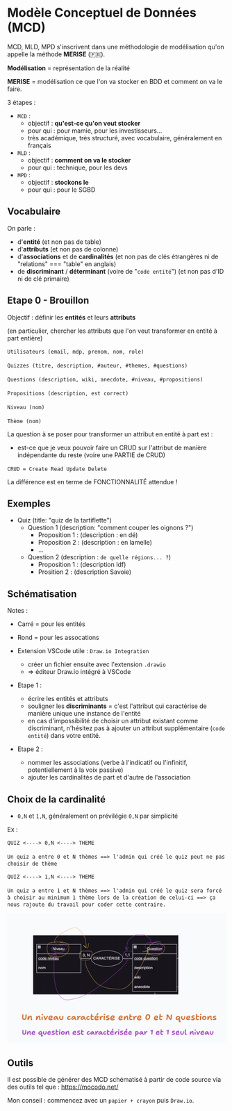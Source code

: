 # Modèle Conceptuel de Données (MCD)

MCD, MLD, MPD s'inscrivent dans une méthodologie de modélisation qu'on appelle la méthode  **MERISE** (🇫🇷).

**Modélisation** = représentation de la réalité

**MERISE** = modélisation ce que l'on va stocker en BDD et comment on va le faire.

3 étapes : 
- `MCD` : 
  - objectif : **qu'est-ce qu'on veut stocker**
  - pour qui : pour mamie, pour les investisseurs...
  - très académique, très structuré, avec vocabulaire, généralement en français
- `MLD` :
  - objectif : **comment on va le stocker**
  - pour qui : technique, pour les devs
- `MPD` :
  - objectif : **stockons le**
  - pour qui : pour le SGBD

## Vocabulaire

On parle :
- d'**entité** (et non pas de table)
- d'**attributs** (et non pas de colonne)
- d'**associations** et de **cardinalités** (et non pas de clés étrangères ni de "relations" === "table" en anglais)
- de **discriminant** / **déterminant** (voire de "`code entité`") (et non pas d'ID ni de clé primaire)


## Etape 0 - Brouillon

Objectif : définir les **entités** et leurs **attributs**

(en particulier, chercher les attributs que l'on veut transformer en entité à part entière)

```
Utilisateurs (email, mdp, prenom, nom, role)

Quizzes (titre, description, #auteur, #themes, #questions)

Questions (description, wiki, anecdote, #niveau, #propositions)

Propositions (description, est correct)

Niveau (nom)

Thème (nom)
```

La question à se poser pour transformer un attribut en entité à part est : 
- est-ce que je veux pouvoir faire un CRUD sur l'attribut de manière indépendante du reste (voire une PARTIE de CRUD)

`CRUD = Create Read Update Delete`

La différence est en terme de FONCTIONNALITÉ attendue !


## Exemples 

- Quiz (title: "quiz de la tartiflette")
  - Question 1 (description: "comment couper les oignons ?")
    - Proposition 1 : (description : en dé)
    - Proposition 2 : (description : en lamelle)
    - ...
  - Question 2 (description : `de quelle régions... ?`)
    - Proposition 1 : (description Idf)
    - Prosition 2 : (description Savoie)

## Schématisation

Notes : 
- Carré = pour les entités
- Rond = pour les assocations


- Extension VSCode utile : `Draw.io Integration`
  - créer un fichier ensuite avec l'extension `.drawio`
  - => éditeur Draw.io intégré à VSCode


- Etape 1 : 
  - écrire les entités et attributs
  - souligner les **discriminants** = c'est l'attribut qui caractérise de manière unique une instance de l'entité
  - en cas d'impossibilité de choisir un attribut existant comme discriminant, n'hésitez pas à ajouter un attribut supplémentaire (`code entité`) dans votre entité. 


- Etape 2 : 
  - nommer les associations (verbe à l'indicatif ou l'infinitif, potentiellement à la voix passive)
  - ajouter les cardinalités de part et d'autre de l'association



## Choix de la cardinalité

- `0,N` et `1,N`, généralement on prévilégie `0,N` par simplicité

Ex : 

```
QUIZ <----> 0,N <----> THEME          

Un quiz a entre 0 et N thèmes ==> l'admin qui créé le quiz peut ne pas choisir de thème
```


```
QUIZ <----> 1,N <----> THEME          

Un quiz a entre 1 et N thèmes ==> l'admin qui créé le quiz sera forcé à choisir au minimum 1 thème lors de la création de celui-ci ==> ça nous rajoute du travail pour coder cette contraire.
```

![](../../screenshots/cardinalite.png)


## Outils

Il est possible de générer des MCD schématisé à partir de code source via des outils tel que : https://mocodo.net/

Mon conseil : commencez avec un `papier + crayon` puis `Draw.io`.

